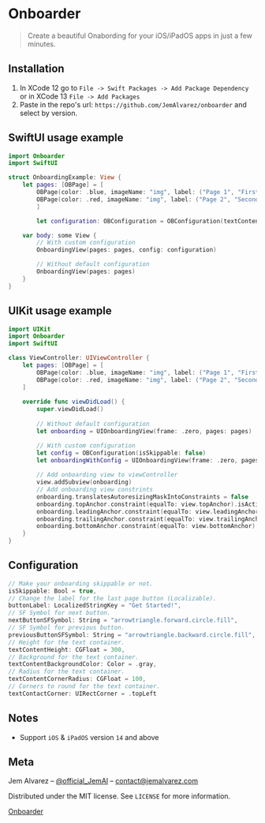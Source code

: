# Onboarder
> Create a beautiful Onabording for your iOS/iPadOS apps in just a few minutes.


## Installation

1. In XCode 12 go to `File -> Swift Packages -> Add Package Dependency` or in XCode 13 `File -> Add Packages`
2. Paste in the repo's url: ```https://github.com/JemAlvarez/onboarder``` and select by version.

## SwiftUI usage example

```swift
import Onboarder
import SwiftUI

struct OnboardingExample: View {
	let pages: [OBPage] = [
		OBPage(color: .blue, imageName: "img", label: ("Page 1", "First page")),
		OBPage(color: .red, imageName: "img", label: ("Page 2", "Second page"))
		]

		let configuration: OBConfiguration = OBConfiguration(textContentBackgroundColor: Color("darkBlack"))

	var body: some View {
		// With custom configuration
		OnboardingView(pages: pages, config: configuration)

		// Without default configuration
		OnboardingView(pages: pages)
	}
}
```

## UIKit usage example

```swift
import UIKit
import Onboarder
import SwiftUI

class ViewController: UIViewController {
	let pages: [OBPage] = [
		OBPage(color: .blue, imageName: "img", label: ("Page 1", "First page")),
		OBPage(color: .red, imageName: "img", label: ("Page 2", "Second page"))
	]
    
	override func viewDidLoad() {
		super.viewDidLoad()
        
		// Without default configuration
		let onboarding = UIOnboardingView(frame: .zero, pages: pages)

		// With custom configuration
		let config = OBConfiguration(isSkippable: false)
		let onboardingWithConfig = UIOnboardingView(frame: .zero, pages: pages, configuration: config)
        
		// Add onboarding view to viewController
		view.addSubview(onboarding)
		// Add onboarding view constrints
		onboarding.translatesAutoresizingMaskIntoConstraints = false
		onboarding.topAnchor.constraint(equalTo: view.topAnchor).isActive = true
		onboarding.leadingAnchor.constraint(equalTo: view.leadingAnchor).isActive = true
		onboarding.trailingAnchor.constraint(equalTo: view.trailingAnchor).isActive = true
		onboarding.bottomAnchor.constraint(equalTo: view.bottomAnchor).isActive = true
	}
}

```

## Configuration

```swift
// Make your onboarding skippable or not.
isSkippable: Bool = true,
// Change the label for the last page button (Localizable).
buttonLabel: LocalizedStringKey = "Get Started!",
// SF Symbol for next button.
nextButtonSFSymbol: String = "arrowtriangle.forward.circle.fill",
// SF Symbol for previous button.
previousButtonSFSymbol: String = "arrowtriangle.backward.circle.fill",
// Height for the text container.
textContentHeight: CGFloat = 300,
// Background for the text container.
textContentBackgroundColor: Color = .gray,
// Radius for the text container.
textContentCornerRadius: CGFloat = 100,
// Corners to round for the text container.
textContactCorner: UIRectCorner = .topLeft
```

## Notes

* Support `iOS` & `iPadOS` version `14` and above

## Meta

Jem Alvarez – [@official_JemAl](https://twitter.com/official_JemAl) – contact@jemalvarez.com

Distributed under the MIT license. See ``LICENSE`` for more information.

[Onboarder](https://github.com/JemAlvarez/onboarder)

